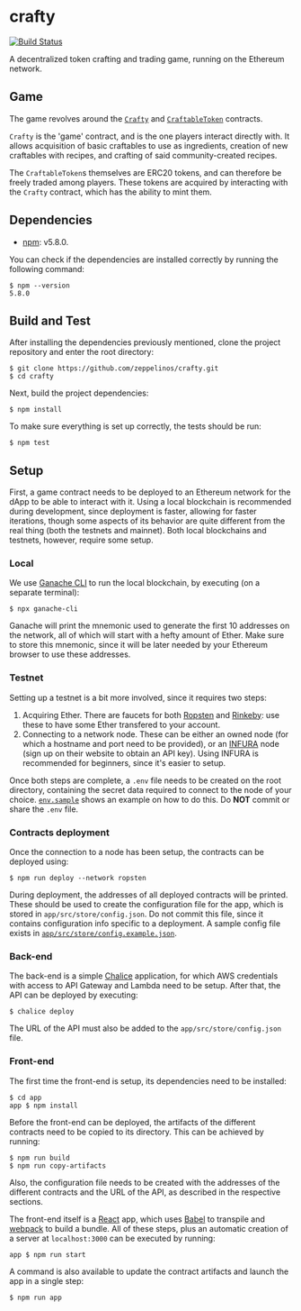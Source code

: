 # crafty

[![Build Status](https://travis-ci.org/zeppelinos/crafty.svg?branch=master)](https://travis-ci.org/zeppelinos/crafty)

A decentralized token crafting and trading game, running on the Ethereum network.

## Game

The game revolves around the [`Crafty`](https://github.com/zeppelinos/crafty/blob/master/contracts/Crafty.sol) and [`CraftableToken`](https://github.com/zeppelinos/crafty/blob/master/contracts/CraftableToken.sol) contracts.

`Crafty` is the 'game' contract, and is the one players interact directly with. It allows acquisition of basic craftables to use as ingredients, creation of new craftables with recipes, and crafting of said community-created recipes.

The `CraftableToken`s themselves are ERC20 tokens, and can therefore be freely traded among players. These tokens are acquired by interacting with the `Crafty` contract, which has the ability to mint them.

## Dependencies
- [npm](https://www.npmjs.com/): v5.8.0.

You can check if the dependencies are installed correctly by running the following command:

```
$ npm --version
5.8.0
```

## Build and Test
After installing the dependencies previously mentioned, clone the project repository and enter the root directory:

```
$ git clone https://github.com/zeppelinos/crafty.git
$ cd crafty
```

Next, build the project dependencies:

`$ npm install`

To make sure everything is set up correctly, the tests should be run:

`$ npm test`

## Setup
First, a game contract needs to be deployed to an Ethereum network for the dApp to be able to interact with it. Using a local blockchain is recommended during development, since deployment is faster, allowing for faster iterations, though some aspects of its behavior are quite different from the real thing (both the testnets and mainnet). Both local blockchains and testnets, however, require some setup.

### Local
We use [Ganache CLI](https://github.com/trufflesuite/ganache-cli) to run the local blockchain, by executing (on a separate terminal):

`$ npx ganache-cli`

Ganache will print the mnemonic used to generate the first 10 addresses on the network, all of which will start with a hefty amount of Ether. Make sure to store this mnemonic, since it will be later needed by your Ethereum browser to use these addresses.

### Testnet
Setting up a testnet is a bit more involved, since it requires two steps:

1. Acquiring Ether. There are faucets for both [Ropsten](https://faucet.metamask.io) and [Rinkeby](https://faucet.rinkeby.io/): use these to have some Ether transfered to your account.
2. Connecting to a network node. These can be either an owned node (for which a hostname and port need to be provided), or an [INFURA](https://infura.io/) node (sign up on their website to obtain an API key). Using INFURA is recommended for beginners, since it's easier to setup.

Once both steps are complete, a `.env` file needs to be created on the root directory, containing the secret data required to connect to the node of your choice. [`env.sample`](https://github.com/zeppelinos/crafty/blob/master/env.sample) shows an example on how to do this. Do **NOT** commit or share the `.env` file.

### Contracts deployment
Once the connection to a node has been setup, the contracts can be deployed using:

`$ npm run deploy --network ropsten`

During deployment, the addresses of all deployed contracts will be printed. These should be used to create the configuration file for the app, which is stored in `app/src/store/config.json`. Do not commit this file, since it contains configuration info specific to a deployment. A sample config file exists in [`app/src/store/config.example.json`](https://github.com/zeppelinos/crafty/tree/master/app/src/store/config.example.json).

### Back-end

The back-end is a simple [Chalice](https://github.com/aws/chalice/) application, for which AWS credentials with access to API Gateway and Lambda need to be setup. After that, the API can be deployed by executing:

`$ chalice deploy`

The URL of the API must also be added to the `app/src/store/config.json` file.

### Front-end
The first time the front-end is setup, its dependencies need to be installed:

```
$ cd app
app $ npm install
```

Before the front-end can be deployed, the artifacts of the different contracts need to be copied to its directory. This can be achieved by running:

```
$ npm run build
$ npm run copy-artifacts
```

Also, the configuration file needs to be created with the addresses of the different contracts and the URL of the API, as described in the respective sections.

The front-end itself is a [React](https://reactjs.org/) app, which uses [Babel](https://babeljs.io/) to transpile and [webpack](https://webpack.js.org/) to build a bundle. All of these steps, plus an automatic creation of a server at `localhost:3000` can be executed by running:

`app $ npm run start`

A command is also available to update the contract artifacts and launch the app in a single step:

`$ npm run app`
